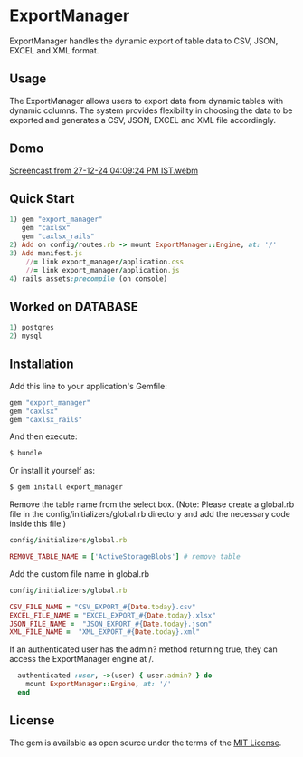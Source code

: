 # ExportManager
ExportManager handles the dynamic export of table data to CSV, JSON, EXCEL and XML format.

## Usage
The ExportManager allows users to export data from dynamic tables with dynamic columns. The system provides flexibility in choosing the data to be exported and generates a CSV, JSON, EXCEL and XML file accordingly.

## Domo
[Screencast from 27-12-24 04:09:24 PM IST.webm](https://github.com/user-attachments/assets/17d245c3-5234-4171-b349-6cc1a74ea847)

## Quick Start
```ruby
1) gem "export_manager"
   gem "caxlsx"
   gem "caxlsx_rails"
2) Add on config/routes.rb -> mount ExportManager::Engine, at: '/'
3) Add manifest.js
    //= link export_manager/application.css
    //= link export_manager/application.js
4) rails assets:precompile (on console)
```

## Worked on DATABASE
```ruby
1) postgres
2) mysql
```


## Installation
Add this line to your application's Gemfile:

```ruby
gem "export_manager"
gem "caxlsx"
gem "caxlsx_rails"
```

And then execute:
```bash
$ bundle
```

Or install it yourself as:
```bash
$ gem install export_manager
```


Remove the table name from the select box. (Note: Please create a global.rb file in the config/initializers/global.rb directory and add the necessary code inside this file.)
```ruby
config/initializers/global.rb

REMOVE_TABLE_NAME = ['ActiveStorageBlobs'] # remove table
```

Add the custom file name in global.rb
```ruby
config/initializers/global.rb

CSV_FILE_NAME = "CSV_EXPORT_#{Date.today}.csv"
EXCEL_FILE_NAME = "EXCEL_EXPORT_#{Date.today}.xlsx"
JSON_FILE_NAME =  "JSON_EXPORT_#{Date.today}.json"
XML_FILE_NAME =  "XML_EXPORT_#{Date.today}.xml"
```

If an authenticated user has the admin? method returning true, they can access the ExportManager engine at /.
```ruby
  authenticated :user, ->(user) { user.admin? } do
    mount ExportManager::Engine, at: '/'
  end
```
## License
The gem is available as open source under the terms of the [MIT License](https://opensource.org/licenses/MIT).
